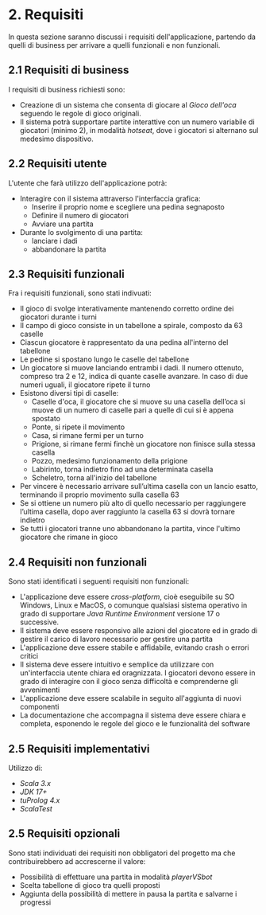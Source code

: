 # 2. Requisiti

In questa sezione saranno discussi i requisiti dell'applicazione, partendo da quelli di business per arrivare a quelli
funzionali e non funzionali.

## 2.1 Requisiti di business

I requisiti di business richiesti sono:

- Creazione di un sistema che consenta di giocare al _Gioco dell'oca_ seguendo le regole di gioco originali.
- Il sistema potrà supportare partite interattive con un numero variabile di giocatori (minimo 2), in modalità _hotseat_,
dove i giocatori si alternano sul medesimo dispositivo.

## 2.2 Requisiti utente

L'utente che farà utilizzo dell'applicazione potrà:

- Interagire con il sistema attraverso l'interfaccia grafica:
  - Inserire il proprio nome e scegliere una pedina segnaposto 
  - Definire il numero di giocatori 
  - Avviare una partita
- Durante lo svolgimento di una partita:
  - lanciare i dadi
  - abbandonare la partita

## 2.3 Requisiti funzionali

Fra i requisiti funzionali, sono stati indivuati:

- Il gioco di svolge interativamente mantenendo corretto ordine dei giocatori durante i turni
- Il campo di gioco consiste in un tabellone a spirale, composto da 63 caselle
- Ciascun giocatore è rappresentato da una pedina all'interno del tabellone
- Le pedine si spostano lungo le caselle del tabellone
- Un giocatore si muove lanciando entrambi i dadi. Il numero ottenuto, compreso tra 2 e 12, indica di quante caselle avanzare. In caso di due numeri uguali, il giocatore ripete il turno
- Esistono diversi tipi di caselle:
  - Caselle d'oca, il giocatore che si muove su una casella dell’oca si muove di un numero di caselle pari a quelle di cui si è appena spostato
  - Ponte, si ripete il movimento
  - Casa, si rimane fermi per un turno
  - Prigione, si rimane fermi finchè un giocatore non finisce sulla stessa casella
  - Pozzo, medesimo funzionamento della prigione
  - Labirinto, torna indietro fino ad una determinata casella
  - Scheletro, torna all'inizio del tabellone
- Per vincere è necessario arrivare sull’ultima casella con un lancio esatto, terminando il proprio movimento sulla casella 63
- Se si ottiene un numero più alto di quello necessario per raggiungere l’ultima casella, dopo aver raggiunto la casella 63 si dovrà tornare indietro
- Se tutti i giocatori tranne uno abbandonano la partita, vince l'ultimo giocatore che rimane in gioco

## 2.4 Requisiti non funzionali

Sono stati identificati i seguenti requisiti non funzionali:

- L'applicazione deve essere _cross-platform_, cioè eseguibile su SO Windows, Linux e MacOS, o comunque qualsiasi sistema operativo in grado di supportare _Java Runtime Environment_ versione 17 o successive.
- Il sistema deve essere responsivo alle azioni del giocatore ed in grado di gestire il carico di lavoro necessario per gestire una partita
- L'applicazione deve essere stabile e affidabile, evitando crash o errori critici
- Il sistema deve essere intuitivo e semplice da utilizzare con un'interfaccia utente chiara ed oragnizzata. I giocatori devono essere in grado di 
interagire con il gioco senza difficoltà e comprenderne gli avvenimenti
- L'applicazione deve essere scalabile in seguito all'aggiunta di nuovi componenti
- La documentazione che accompagna il sistema deve essere chiara e completa, esponendo le regole del gioco e le funzionalità del software

## 2.5 Requisiti implementativi

Utilizzo di:

- _Scala 3.x_ 
- _JDK 17+_
- _tuProlog 4.x_
- _ScalaTest_ 

## 2.5 Requisiti opzionali

Sono stati individuati dei requisiti non obbligatori del progetto ma che contribuirebbero ad accrescerne il valore:

- Possibilità di effettuare una partita in modalità _playerVSbot_
- Scelta tabellone di gioco tra quelli proposti
- Aggiunta della possibilità di mettere in pausa la partita e salvarne i progressi
